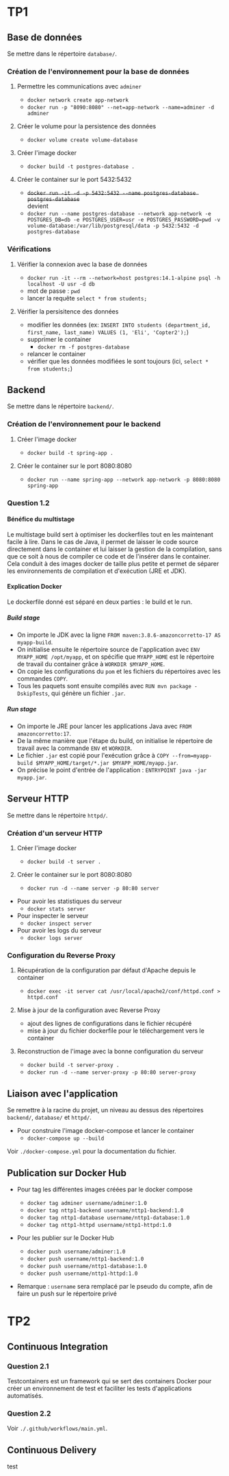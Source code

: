 # TP1
## Base de données
Se mettre dans le répertoire `database/`.

### Création de l'environnement pour la base de données
1. Permettre les communications avec `adminer`
    - `docker network create app-network`
    - `docker run -p "8090:8080" --net=app-network --name=adminer -d adminer`

2. Créer le volume pour la persistence des données
    - `docker volume create volume-database`

3. Créer l'image docker
    - `docker build -t postgres-database .`

4. Créer le container sur le port 5432:5432
    - ~~`docker run -it -d -p 5432:5432 --name postgres-database postgres-database`~~  
    devient
    - `docker run --name postgres-database --network app-network -e POSTGRES_DB=db -e POSTGRES_USER=usr -e POSTGRES_PASSWORD=pwd -v volume-database:/var/lib/postgresql/data -p 5432:5432 -d postgres-database`

### Vérifications
1. Vérifier la connexion avec la base de données
    - `docker run -it --rm --network=host postgres:14.1-alpine psql -h localhost -U usr -d db`
    - mot de passe : `pwd`
    - lancer la requête `select * from students;`

2. Vérifier la persisitence des données
    - modifier les données (ex: `INSERT INTO students (department_id, first_name, last_name) VALUES (1, 'Eli', 'Copter2');`)
    - supprimer le container
        - `docker rm -f postgres-database`
    - relancer le container
    - vérifier que les données modifiées le sont toujours (ici, `select * from students;`)


## Backend
Se mettre dans le répertoire `backend/`.

### Création de l'environnement pour le backend
1. Créer l'image docker
    - `docker build -t spring-app .`

2. Créer le container sur le port 8080:8080
    - `docker run --name spring-app --network app-network -p 8080:8080 spring-app`

### Question 1.2
#### Bénéfice du multistage
Le multistage build sert à optimiser les dockerfiles tout en les maintenant facile à lire.
Dans le cas de Java, il permet de laisser le code source directement dans le container et lui laisser la gestion de la compilation, sans que ce soit à nous de compiler ce code et de l'insérer dans le container. Cela conduit à des images docker de taille plus petite et permet de séparer les environnements de compilation et d'exécution (JRE et JDK).

#### Explication Docker
Le dockerfile donné est séparé en deux parties : le build et le run.

##### Build stage
- On importe le JDK avec la ligne `FROM maven:3.8.6-amazoncorretto-17 AS myapp-build`.
- On initialise ensuite le répertoire source de l'application avec `ENV MYAPP_HOME /opt/myapp`, et on spécifie que `MYAPP_HOME` est le répertoire de travail du container grâce à `WORKDIR $MYAPP_HOME`.
- On copie les configurations du `pom` et les fichiers du répertoires avec les commandes `COPY`.
- Tous les paquets sont ensuite compilés avec `RUN mvn package -DskipTests`, qui génère un fichier `.jar`.

##### Run stage
- On importe le JRE pour lancer les applications Java avec `FROM amazoncorretto:17`.
- De la même manière que l'étape du build, on initialise le répertoire de travail avec la commande `ENV` et `WORKDIR`.
- Le fichier `.jar` est copié pour l'exécution grâce à `COPY --from=myapp-build $MYAPP_HOME/target/*.jar $MYAPP_HOME/myapp.jar`.
- On précise le point d'entrée de l'application : `ENTRYPOINT java -jar myapp.jar`.


## Serveur HTTP
Se mettre dans le répertoire `httpd/`.

### Création d'un serveur HTTP
1. Créer l'image docker
    - `docker build -t server .`

2. Créer le container sur le port 8080:8080
    - `docker run -d --name server -p 80:80 server`

- Pour avoir les statistiques du serveur
    -  `docker stats server`
- Pour inspecter le serveur
    -  `docker inspect server`
- Pour avoir les logs du serveur
    -  `docker logs server`

### Configuration du Reverse Proxy
1. Récupération de la configuration par défaut d'Apache depuis le container
    - `docker exec -it server cat /usr/local/apache2/conf/httpd.conf > httpd.conf`

2. Mise à jour de la configuration avec Reverse Proxy
    - ajout des lignes de configurations dans le fichier récupéré
    - mise à jour du fichier dockerfile pour le téléchargement vers le container

3. Reconstruction de l'image avec la bonne configuration du serveur
    - `docker build -t server-proxy .`
    - `docker run -d --name server-proxy -p 80:80 server-proxy`


## Liaison avec l'application
Se remettre à la racine du projet, un niveau au dessus des répertoires `backend/`, `database/` et `httpd/`.

- Pour construire l'image docker-compose et lancer le container
    - `docker-compose up --build`

Voir `./docker-compose.yml` pour la documentation du fichier.


## Publication sur Docker Hub
- Pour tag les différentes images créées par le docker compose
    - `docker tag adminer username/adminer:1.0`
    - `docker tag nttp1-backend username/nttp1-backend:1.0`
    - `docker tag nttp1-database username/nttp1-database:1.0`
    - `docker tag nttp1-httpd username/nttp1-httpd:1.0`

- Pour les publier sur le Docker Hub
    - `docker push username/adminer:1.0`
    - `docker push username/nttp1-backend:1.0`
    - `docker push username/nttp1-database:1.0`
    - `docker push username/nttp1-httpd:1.0`

- Remarque : `username` sera remplacé par le pseudo du compte, afin de faire un push sur le répertoire privé



# TP2
## Continuous Integration
### Question 2.1
Testcontainers est un framework qui se sert des containers Docker pour créer un environnement de test et faciliter les tests d'applications automatisés.

### Question 2.2
Voir `./.github/workflows/main.yml`.


## Continuous Delivery
test